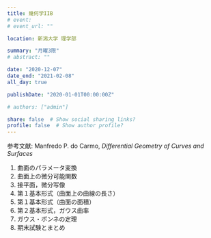 ```yaml
---
title: 幾何学IIB
# event: 
# event_url: ""

location: 新潟大学 理学部

summary: "月曜3限"
# abstract: ""

date: "2020-12-07"
date_end: "2021-02-08"
all_day: true

publishDate: "2020-01-01T00:00:00Z"

# authors: ["admin"]

share: false  # Show social sharing links?
profile: false  # Show author profile?
---
```


参考文献: Manfredo P. do Carmo, *Differential Geometry of Curves and Surfaces*

1. 曲面のパラメータ変換
2. 曲面上の微分可能関数
3. 接平面，微分写像
4. 第１基本形式（曲面上の曲線の長さ）
5. 第１基本形式（曲面の面積）
6. 第２基本形式，ガウス曲率
7. ガウス・ボンネの定理
8. 期末試験とまとめ
